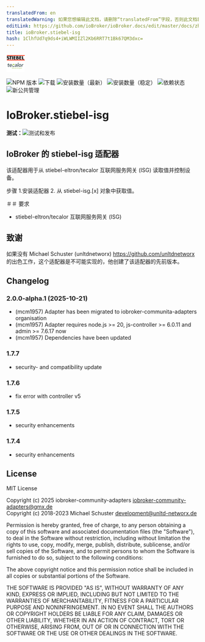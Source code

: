 ```yaml
---
translatedFrom: en
translatedWarning: 如果您想编辑此文档，请删除“translatedFrom”字段，否则此文档将再次自动翻译
editLink: https://github.com/ioBroker/ioBroker.docs/edit/master/docs/zh-cn/adapterref/iobroker.stiebel-isg/README.md
title: ioBroker.stiebel-isg
hash: 1ClhfUd7q9ds4+iWLWMIIZl2Kb6RRT7t1Bk67QM3dxc=
---
```

![标识](../../../en/adapterref/iobroker.stiebel-isg/admin/stiebel-isg.png)

![NPM 版本](https://img.shields.io/npm/v/iobroker.stiebel-isg.svg)
![下载](https://img.shields.io/npm/dm/iobroker.stiebel-isg.svg)
![安装数量（最新）](https://iobroker.live/badges/stiebel-isg-installed.svg)
![安装数量（稳定）](https://iobroker.live/badges/stiebel-isg-stable.svg)
![依赖状态](https://img.shields.io/david/unltdnetworx/iobroker.stiebel-isg.svg)
![新公共管理](https://nodei.co/npm/iobroker.stiebel-isg.png?downloads=true)

# IoBroker.stiebel-isg
**测试：**![测试和发布](https://github.com/unltdnetworx/ioBroker.stiebel-isg/workflows/Test%20and%20Release/badge.svg)

## IoBroker 的 stiebel-isg 适配器
该适配器用于从 stiebel-eltron/tecalor 互联网服务网关 (ISG) 读取值并控制设备。

步骤
1.安装适配器
2. 从 stiebel-isg.[x] 对象中获取值。

＃＃ 要求
* stiebel-eltron/tecalor 互联网服务网关 (ISG)

## 致谢
如果没有 Michael Schuster (unltdnetworx) <https://github.com/unltdnetworx> 的出色工作，这个适配器是不可能实现的，他创建了该适配器的先前版本。

## Changelog

<!--
	Placeholder for the next version (at the beginning of the line):
	### **WORK IN PROGRESS**
-->
### 2.0.0-alpha.1 (2025-10-21)

- (mcm1957) Adapter has been migrated to iobroker-communita-adapters organisation
- (mcm1957) Adapter requires node.js >= 20, js-controller >= 6.0.11 and admin >= 7.6.17 now
- (mcm1957) Dependencies have been updated

### 1.7.7

* security- and compatibility update

### 1.7.6

* fix error with controller v5

### 1.7.5

* security enhancements

### 1.7.4

* security enhancements

## License
MIT License

Copyright (c) 2025 iobroker-community-adapters <iobroker-community-adapters@gmx.de>  
Copyright (c) 2018-2023 Michael Schuster <development@unltd-networx.de>

Permission is hereby granted, free of charge, to any person obtaining a copy
of this software and associated documentation files (the "Software"), to deal
in the Software without restriction, including without limitation the rights
to use, copy, modify, merge, publish, distribute, sublicense, and/or sell
copies of the Software, and to permit persons to whom the Software is
furnished to do so, subject to the following conditions:

The above copyright notice and this permission notice shall be included in all
copies or substantial portions of the Software.

THE SOFTWARE IS PROVIDED "AS IS", WITHOUT WARRANTY OF ANY KIND, EXPRESS OR
IMPLIED, INCLUDING BUT NOT LIMITED TO THE WARRANTIES OF MERCHANTABILITY,
FITNESS FOR A PARTICULAR PURPOSE AND NONINFRINGEMENT. IN NO EVENT SHALL THE
AUTHORS OR COPYRIGHT HOLDERS BE LIABLE FOR ANY CLAIM, DAMAGES OR OTHER
LIABILITY, WHETHER IN AN ACTION OF CONTRACT, TORT OR OTHERWISE, ARISING FROM,
OUT OF OR IN CONNECTION WITH THE SOFTWARE OR THE USE OR OTHER DEALINGS IN THE
SOFTWARE.
